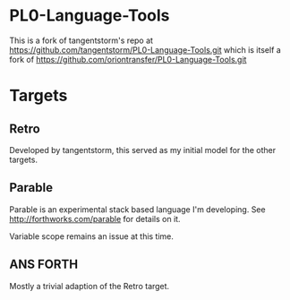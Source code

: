 # PL0-Language-Tools

This is a fork of tangentstorm's repo at https://github.com/tangentstorm/PL0-Language-Tools.git
which is itself a fork of https://github.com/oriontransfer/PL0-Language-Tools.git

# Targets

## Retro

Developed by tangentstorm, this served as my initial model for the other targets.

## Parable

Parable is an experimental stack based language I'm developing. See http://forthworks.com/parable
for details on it.

Variable scope remains an issue at this time.

## ANS FORTH

Mostly a trivial adaption of the Retro target.
